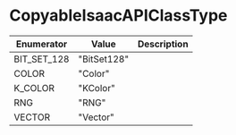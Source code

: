 # CopyableIsaacAPIClassType

| Enumerator | Value | Description |
| - | - | - |
| BIT_SET_128 | "BitSet128" |  |
| COLOR | "Color" |  |
| K_COLOR | "KColor" |  |
| RNG | "RNG" |  |
| VECTOR | "Vector" |  |
